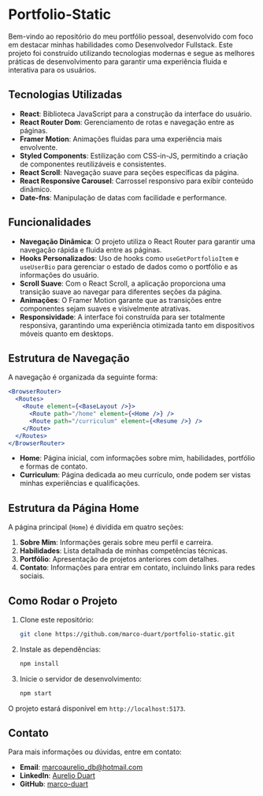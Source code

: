 # Portfolio-Static

Bem-vindo ao repositório do meu portfólio pessoal, desenvolvido com foco em destacar minhas habilidades como Desenvolvedor Fullstack. Este projeto foi construído utilizando tecnologias modernas e segue as melhores práticas de desenvolvimento para garantir uma experiência fluida e interativa para os usuários.

## Tecnologias Utilizadas

- **React**: Biblioteca JavaScript para a construção da interface do usuário.
- **React Router Dom**: Gerenciamento de rotas e navegação entre as páginas.
- **Framer Motion**: Animações fluidas para uma experiência mais envolvente.
- **Styled Components**: Estilização com CSS-in-JS, permitindo a criação de componentes reutilizáveis e consistentes.
- **React Scroll**: Navegação suave para seções específicas da página.
- **React Responsive Carousel**: Carrossel responsivo para exibir conteúdo dinâmico.
- **Date-fns**: Manipulação de datas com facilidade e performance.

## Funcionalidades

- **Navegação Dinâmica**: O projeto utiliza o React Router para garantir uma navegação rápida e fluida entre as páginas.
- **Hooks Personalizados**: Uso de hooks como `useGetPortfolioItem` e `useUserBio` para gerenciar o estado de dados como o portfólio e as informações do usuário.
- **Scroll Suave**: Com o React Scroll, a aplicação proporciona uma transição suave ao navegar para diferentes seções da página.
- **Animações**: O Framer Motion garante que as transições entre componentes sejam suaves e visivelmente atrativas.
- **Responsividade**: A interface foi construída para ser totalmente responsiva, garantindo uma experiência otimizada tanto em dispositivos móveis quanto em desktops.

## Estrutura de Navegação

A navegação é organizada da seguinte forma:

```jsx
<BrowserRouter>
  <Routes>
    <Route element={<BaseLayout />}>
      <Route path="/home" element={<Home />} />
      <Route path="/curriculum" element={<Resume />} />
    </Route>
  </Routes>
</BrowserRouter>
```

- **Home**: Página inicial, com informações sobre mim, habilidades, portfólio e formas de contato.
- **Curriculum**: Página dedicada ao meu currículo, onde podem ser vistas minhas experiências e qualificações.

## Estrutura da Página Home

A página principal (`Home`) é dividida em quatro seções:

1. **Sobre Mim**: Informações gerais sobre meu perfil e carreira.
2. **Habilidades**: Lista detalhada de minhas competências técnicas.
3. **Portfólio**: Apresentação de projetos anteriores com detalhes.
4. **Contato**: Informações para entrar em contato, incluindo links para redes sociais.

## Como Rodar o Projeto

1. Clone este repositório:
   ```bash
   git clone https://github.com/marco-duart/portfolio-static.git
   ```
2. Instale as dependências:
   ```bash
   npm install
   ```
3. Inicie o servidor de desenvolvimento:
   ```bash
   npm start
   ```

O projeto estará disponível em `http://localhost:5173`.

## Contato

Para mais informações ou dúvidas, entre em contato:

- **Email**: marcoaurelio_db@hotmail.com
- **LinkedIn**: [Aurelio Duart](https://www.linkedin.com/in/aurelio-duart)
- **GitHub**: [marco-duart](https://github.com/marco-duart)
